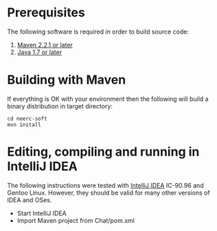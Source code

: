 # Prerequisites #

The following software is required in order to build source code:
  1. [Maven 2.2.1 or later](http://maven.apache.org/)
  1. [Java 1.7 or later](http://java.com/)

# Building with Maven #

If everything is OK with your environment then the following will build a binary distribution in target directory:
```
cd neerc-soft
mvn install
```

# Editing, compiling and running in IntelliJ IDEA #

The following instructions were tested with [IntelliJ IDEA](http://www.jetbrains.com/idea/) IC-90.96 and Gentoo Linux. However, they should be valid for many other versions of IDEA and OSes.
  * Start IntelliJ IDEA
  * Import Maven project from Chat/pom.xml